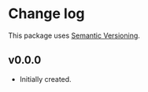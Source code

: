 # Change log

This package uses [Semantic Versioning][1].

## v0.0.0

-   Initially created.

[1]: http://semver.org/spec/v2.0.0.html
